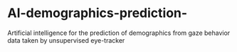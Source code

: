 # AI-demographics-prediction-
Artificial intelligence for the prediction of demographics from gaze behavior data taken by unsupervised eye-tracker
